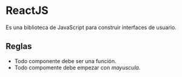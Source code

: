 # ReactJS

Es una biblioteca de JavaScript para construir interfaces de usuario.

## Reglas

- Todo componente debe ser una función.
- Todo compomente debe empezar con *mayuscula*.